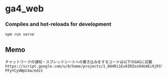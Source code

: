 # ga4_web

### Compiles and hot-reloads for development
```
npm run serve
```
## Memo
```
チャットワークの通知・スプレッドシートへの書き込みをするコードは以下のGASに記載
https://script.google.com/u/0/home/projects/1_D84Ri1Ev6IRZozO4U4Ei9jRSYxd8RR6jfBMc2KQ2KG-PFyYCyUWpC4a/edit
```


